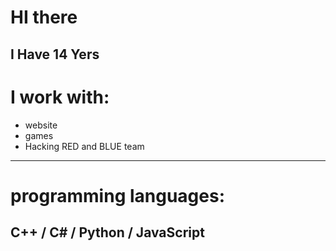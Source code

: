 # HI there
I Have 14 Yers
---
# I work with:
* website
* games
* Hacking RED and BLUE team

---

# programming languages:
## C++ / C# / Python / JavaScript 
